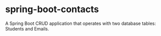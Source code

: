 # spring-boot-contacts
A Spring Boot CRUD application that operates with two database tables: Students and Emails.